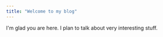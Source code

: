 ```yaml
---
title: "Welcome to my blog"
---
```


I'm glad you are here. I plan to talk about very interesting stuff.
